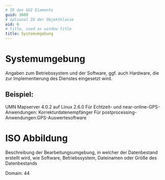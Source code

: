 ```yaml
---
# ID des GUI Elements
guid: 3600
# optional ID der Objektklasse
oid: 6
# title, used as window title
title: Systemumgebung
---
```


# Systemumgebung

Angaben zum Betriebssystem und der Software, ggf. auch Hardware, die zur Implementierung des Dienstes eingesetzt wird.

## Beispiel:

UMN Mapserver 4.0.2 auf Linux 2.6.0 Für Echtzeit- und near-online-GPS-Anwendungen: Korrekturdatenempfänger Für postprocessing-Anwendungen:GPS-Auswertesoftware

# ISO Abbildung

Beschreibung der Bearbeitungsumgebung, in welcher der Datenbestand erstellt wird, wie Software, Betriebssystem, Dateinamen  oder Größe des Datenbestands

Domain: 44
